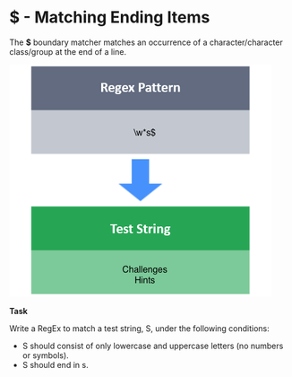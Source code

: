 # $ - Matching Ending Items

The **$** boundary matcher matches an occurrence of a character/character class/group at the end of a line.

![img.png](img.png)

**Task**

Write a RegEx to match a test string, S, under the following conditions:

- S should consist of only lowercase and uppercase letters (no numbers or symbols).
- S should end in s.

